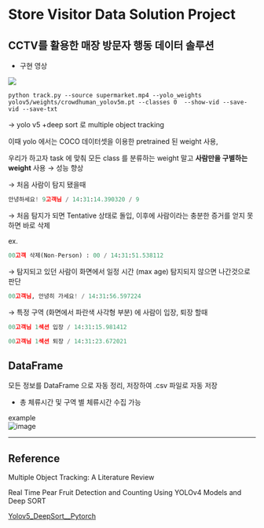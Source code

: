 # Store Visitor Data Solution Project
## CCTV를 활용한 매장 방문자 행동 데이터 솔루션

- 구현 영상

<a href='https://ifh.cc/v-ySbzKI' target='_blank'><img src='https://ifh.cc/g/ySbzKI.gif' border='0'></a>


```
python track.py --source supermarket.mp4 --yolo_weights yolov5/weights/crowdhuman_yolov5m.pt --classes 0  --show-vid --save-vid --save-txt
```



→ yolo v5 +deep sort 로 multiple object tracking

이때 yolo 에서는 COCO 데이터셋을 이용한 pretrained 된 weight 사용, 

우리가 하고자 task 에 맞춰  모든 class 를 분류하는 weight 말고  **사람만을 구별하는 weight** 사용 → 성능 향상

→ 처음 사람이 탐지 됐을때

```python
안녕하세요! 9고객님 / 14:31:14.390320 / 9
```

→  처음 탐지가 되면 Tentative 상태로 돌입, 이후에 사람이라는 충분한 증거를 얻지 못하면 바로 삭제

ex. 

```python
00고객 삭제(Non-Person) : 00 / 14:31:51.538112
```

→ 탐지되고 있던 사람이 화면에서 일정 시간 (max age) 탐지되지 않으면 나간것으로 판단

```python
00고객님, 안녕히 가세요! / 14:31:56.597224
```

→ 특정 구역 (화면에서 파란색 사각형 부분) 에 사람이 입장, 퇴장 할때

```python
00고객님 1섹션 입장 / 14:31:15.981412
```

```python
00고객님 1섹션 퇴장 / 14:31:23.672021
```




## DataFrame

모든 정보를 DataFrame 으로 자동 정리, 저장하여 .csv 파일로 자동 저장

- 총 체류시간 및 구역 별 체류시간 수집 가능



example  
![image](https://user-images.githubusercontent.com/84179578/142957803-69d52bbb-103c-4d64-9892-1a01a050d818.png)

----
## Reference

Multiple Object Tracking: A Literature Review
    

Real Time Pear Fruit Detection and Counting Using YOLOv4 Models and Deep SORT


[Yolov5_DeepSort__Pytorch](https://github.com/mikel-brostrom/Yolov5_DeepSort_Pytorch)